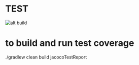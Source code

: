# TEST

![alt build](https://travis-ci.org/sudhirsinha-github/SampleVertxTestApp.svg?branch=master)

# to build and run test coverage
 ./gradlew clean build jacocoTestReport
